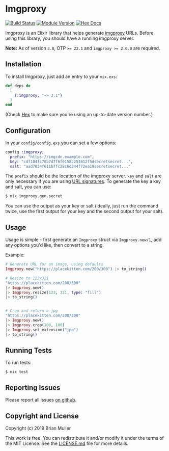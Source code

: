 # Imgproxy

[![Build Status](https://github.com/bmuller/imgproxy/actions/workflows/ci.yml/badge.svg)](https://github.com/bmuller/imgproxy/actions/workflows/ci.yml)
[![Module Version](https://img.shields.io/hexpm/v/imgproxy.svg)](https://hex.pm/packages/imgproxy)
[![Hex Docs](https://img.shields.io/badge/hex-docs-lightgreen.svg)](https://hexdocs.pm/imgproxy/)

Imgproxy is an Elixir library that helps generate [imgproxy](https://github.com/DarthSim/imgproxy) URLs.  Before using this library, you should have a running imgproxy server.

**Note:** As of version `3.0`, OTP `>= 22.1` and `imgproxy >= 2.0.0` are required.

## Installation

To install Imgproxy, just add an entry to your `mix.exs`:

``` elixir
def deps do
  [
    {:imgproxy, "~> 3.1"}
  ]
end
```

(Check [Hex](https://hex.pm/packages/imgproxy) to make sure you're using an up-to-date version number.)

## Configuration

In your `config/config.exs` you can set a few options:

``` elixir
config :imgproxy,
  prefix: "https://imgcdn.example.com",
  key: "cdf104fc78b7d7f6f0158c253612f5dsecretsecret...",
  salt: "aad7034f611b7fc28c6d344f72ea19secretsecret..."
```

The `prefix` should be the location of the imgproxy server.  `key` and `salt` are only necessary if you are using [URL signatures](https://docs.imgproxy.net/signing_the_url).  To generate the key a key and salt, you can use:

``` bash
$ mix imgproxy.gen.secret
```

You can use the output as your key or salt (ideally, just run the command twice, use the first output for your key and the second output for your salt).

## Usage

Usage is simple - first generate an `Imgproxy` struct via `Imgproxy.new/1`, add any options you'd like, then convert to a string.

Example:

```elixir
# Generate URL for an image, using defaults
Imgproxy.new("https://placekitten.com/200/300") |> to_string()

# Resize to 123x321
"https://placekitten.com/200/300"
|> Imgproxy.new()
|> Imgproxy.resize(123, 321, type: "fill")
|> to_string()


# Crop and return a jpg
"https://placekitten.com/200/300"
|> Imgproxy.new()
|> Imgproxy.crop(100, 100)
|> Imgproxy.set_extension("jpg")
|> to_string()
```

## Running Tests

To run tests:

``` shell
$ mix test
```

## Reporting Issues

Please report all issues [on github](https://github.com/bmuller/imgproxy/issues).

## Copyright and License

Copyright (c) 2019 Brian Muller

This work is free. You can redistribute it and/or modify it under the
terms of the MIT License. See the [LICENSE.md](./LICENSE.md) file for more details.
